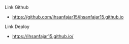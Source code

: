 Link Github
+ https://github.com/ihsanfajar15/ihsanfajar15.github.io

Link Deploy
+ https://ihsanfajar15.github.io/